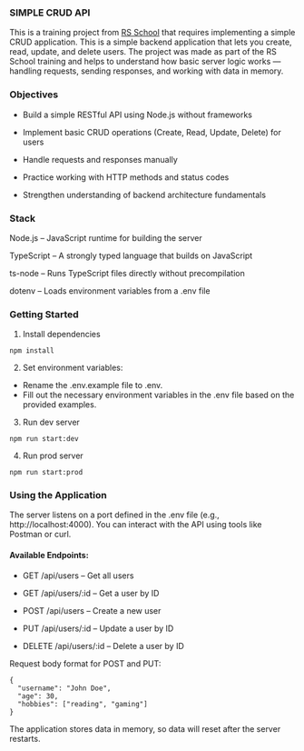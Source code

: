 ### SIMPLE CRUD API

This is a training project from [RS School](https://rs.school/) that requires implementing a simple CRUD application.
This is a simple backend application that lets you create, read, update, and delete users. The project was made as part of the RS School training and helps to understand how basic server logic works — handling requests, sending responses, and working with data in memory.

### Objectives

- Build a simple RESTful API using Node.js without frameworks

- Implement basic CRUD operations (Create, Read, Update, Delete) for users

- Handle requests and responses manually

- Practice working with HTTP methods and status codes

- Strengthen understanding of backend architecture fundamentals

### Stack

Node.js – JavaScript runtime for building the server

TypeScript – A strongly typed language that builds on JavaScript

ts-node – Runs TypeScript files directly without precompilation

dotenv – Loads environment variables from a .env file

### Getting Started

1. Install dependencies

```
npm install
```

2. Set environment variables:

- Rename the .env.example file to .env.
- Fill out the necessary environment variables in the .env file based on the provided examples.

3. Run dev server

```
npm run start:dev
```

4. Run prod server

```
npm run start:prod
```

### Using the Application

The server listens on a port defined in the .env file (e.g., http://localhost:4000). You can interact with the API using tools like Postman or curl.

#### Available Endpoints:

- GET /api/users – Get all users

- GET /api/users/:id – Get a user by ID

- POST /api/users – Create a new user

- PUT /api/users/:id – Update a user by ID

- DELETE /api/users/:id – Delete a user by ID

Request body format for POST and PUT:

```
{
  "username": "John Doe",
  "age": 30,
  "hobbies": ["reading", "gaming"]
}
```

The application stores data in memory, so data will reset after the server restarts.
